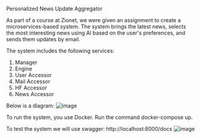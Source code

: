 Personalized News Update Aggregator

As part of a course at Zionet, we were given an assignment to create a microservices-based system.
The system brings the latest news, selects the most interesting news using AI based on the user's preferences, and sends them updates by email.

The system includes the following services:
1. Manager
2. Engine
3. User Accessor
4. Mail Accessor
5. HF Accessor
6. News Accessor

Below is a diagram:
![image](https://github.com/user-attachments/assets/732927d5-cf7d-440f-aca4-580cf79325b4)

To run the system, you use Docker.
Run the command docker-compose up.

To test the system we will use swagger:
http://localhost:8000/docs
![image](https://github.com/user-attachments/assets/8c5b5a8f-6168-48de-86d5-8a8ff753bb8b)
